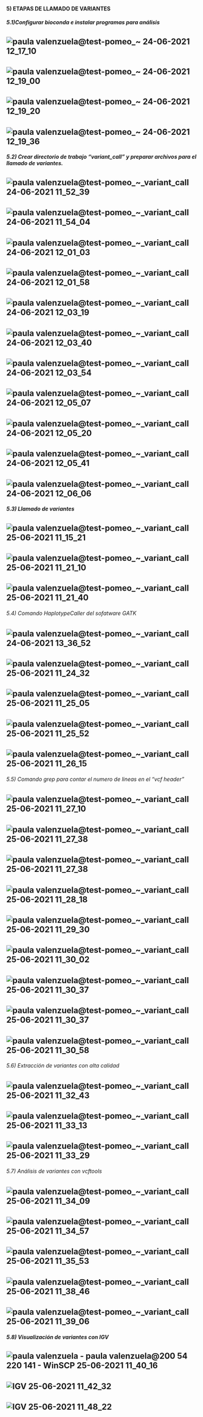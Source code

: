 #### 5) ETAPAS DE LLAMADO DE VARIANTES 

##### 5.1)Configurar bioconda e instalar programas para análisis

## ![paula valenzuela@test-pomeo_~ 24-06-2021 12_17_10](https://user-images.githubusercontent.com/80971762/123453278-552cf400-d5ad-11eb-8bcd-1910c08de683.png)
## ![paula valenzuela@test-pomeo_~ 24-06-2021 12_19_00](https://user-images.githubusercontent.com/80971762/123453313-62e27980-d5ad-11eb-9d55-0909809c643b.png)
## ![paula valenzuela@test-pomeo_~ 24-06-2021 12_19_20](https://user-images.githubusercontent.com/80971762/123453370-7392ef80-d5ad-11eb-9226-41f160153736.png)
## ![paula valenzuela@test-pomeo_~ 24-06-2021 12_19_36](https://user-images.githubusercontent.com/80971762/123453391-7c83c100-d5ad-11eb-903d-733a48d7da98.png)

##### 5.2) Crear directorio de trabajo “variant_call” y preparar archivos para el llamado de variantes.
## ![paula valenzuela@test-pomeo_~_variant_call 24-06-2021 11_52_39](https://user-images.githubusercontent.com/80971762/123453547-b05ee680-d5ad-11eb-9bb3-3b03575b0ac7.png)
## ![paula valenzuela@test-pomeo_~_variant_call 24-06-2021 11_54_04](https://user-images.githubusercontent.com/80971762/123453672-c40a4d00-d5ad-11eb-9d7a-fd8cc07f601f.png)
## ![paula valenzuela@test-pomeo_~_variant_call 24-06-2021 12_01_03](https://user-images.githubusercontent.com/80971762/123453702-ccfb1e80-d5ad-11eb-8a5f-b2f59c151662.png)
## ![paula valenzuela@test-pomeo_~_variant_call 24-06-2021 12_01_58](https://user-images.githubusercontent.com/80971762/123453769-d7b5b380-d5ad-11eb-9102-f2755d2899e0.png)
## ![paula valenzuela@test-pomeo_~_variant_call 24-06-2021 12_03_19](https://user-images.githubusercontent.com/80971762/123453830-e1d7b200-d5ad-11eb-882c-648f8812450d.png)
## ![paula valenzuela@test-pomeo_~_variant_call 24-06-2021 12_03_40](https://user-images.githubusercontent.com/80971762/123453870-ed2add80-d5ad-11eb-8f2b-302ceafe9ab2.png)
## ![paula valenzuela@test-pomeo_~_variant_call 24-06-2021 12_03_54](https://user-images.githubusercontent.com/80971762/123453899-f5831880-d5ad-11eb-952d-da0f1f767735.png)
## ![paula valenzuela@test-pomeo_~_variant_call 24-06-2021 12_05_07](https://user-images.githubusercontent.com/80971762/123453958-06338e80-d5ae-11eb-9f4c-dbf4d449e569.png)
## ![paula valenzuela@test-pomeo_~_variant_call 24-06-2021 12_05_20](https://user-images.githubusercontent.com/80971762/123454003-13e91400-d5ae-11eb-8390-e16c02ac1461.png)
## ![paula valenzuela@test-pomeo_~_variant_call 24-06-2021 12_05_41](https://user-images.githubusercontent.com/80971762/123454039-1c414f00-d5ae-11eb-9b08-723e725e3441.png)
## ![paula valenzuela@test-pomeo_~_variant_call 24-06-2021 12_06_06](https://user-images.githubusercontent.com/80971762/123454070-26fbe400-d5ae-11eb-803d-e4e95b27b57b.png)

##### 5.3) Llamado de variantes
## ![paula valenzuela@test-pomeo_~_variant_call 25-06-2021 11_15_21](https://user-images.githubusercontent.com/80971762/123455524-ca99c400-d5af-11eb-8d6f-74a5e77b4ff0.png)
## ![paula valenzuela@test-pomeo_~_variant_call 25-06-2021 11_21_10](https://user-images.githubusercontent.com/80971762/123455670-fd43bc80-d5af-11eb-805b-3bb07d3b4239.png)
## ![paula valenzuela@test-pomeo_~_variant_call 25-06-2021 11_21_40](https://user-images.githubusercontent.com/80971762/123455753-1482aa00-d5b0-11eb-88f0-fe9dbe07e82c.png)



###### 5.4) Comando HaplotypeCaller del sofatware GATK
## ![paula valenzuela@test-pomeo_~_variant_call 24-06-2021 13_36_52](https://user-images.githubusercontent.com/80971762/123454842-fd8f8800-d5ae-11eb-91d4-97d6a4721959.png)
## ![paula valenzuela@test-pomeo_~_variant_call 25-06-2021 11_24_32](https://user-images.githubusercontent.com/80971762/123455834-2b290100-d5b0-11eb-98f9-680d1cb52b81.png)
## ![paula valenzuela@test-pomeo_~_variant_call 25-06-2021 11_25_05](https://user-images.githubusercontent.com/80971762/123455922-4267ee80-d5b0-11eb-9514-7d78604b4308.png)
## ![paula valenzuela@test-pomeo_~_variant_call 25-06-2021 11_25_52](https://user-images.githubusercontent.com/80971762/123455949-4a279300-d5b0-11eb-8d24-ecc5c889ea81.png)
## ![paula valenzuela@test-pomeo_~_variant_call 25-06-2021 11_26_15](https://user-images.githubusercontent.com/80971762/123456012-5ad80900-d5b0-11eb-8957-a59dcf9ce294.png)

###### 5.5) Comando grep para contar el numero de lineas en el “vcf header”
## ![paula valenzuela@test-pomeo_~_variant_call 25-06-2021 11_27_10](https://user-images.githubusercontent.com/80971762/123456138-82c76c80-d5b0-11eb-9eac-ebf2f19c93e8.png)
## ![paula valenzuela@test-pomeo_~_variant_call 25-06-2021 11_27_38](https://user-images.githubusercontent.com/80971762/123456189-8fe45b80-d5b0-11eb-930a-bc8fbde48fd6.png)
## ![paula valenzuela@test-pomeo_~_variant_call 25-06-2021 11_27_38](https://user-images.githubusercontent.com/80971762/123456227-9bd01d80-d5b0-11eb-992e-b08746517d92.png)
## ![paula valenzuela@test-pomeo_~_variant_call 25-06-2021 11_28_18](https://user-images.githubusercontent.com/80971762/123456261-a4c0ef00-d5b0-11eb-91ee-d45b42810a13.png)
## ![paula valenzuela@test-pomeo_~_variant_call 25-06-2021 11_29_30](https://user-images.githubusercontent.com/80971762/123456286-ae4a5700-d5b0-11eb-940e-5a741e324c7b.png)
## ![paula valenzuela@test-pomeo_~_variant_call 25-06-2021 11_30_02](https://user-images.githubusercontent.com/80971762/123456317-b73b2880-d5b0-11eb-9af8-c3d8cbafd18f.png)
## ![paula valenzuela@test-pomeo_~_variant_call 25-06-2021 11_30_37](https://user-images.githubusercontent.com/80971762/123456356-bf936380-d5b0-11eb-976b-d7a8a1a8474c.png)
## ![paula valenzuela@test-pomeo_~_variant_call 25-06-2021 11_30_37](https://user-images.githubusercontent.com/80971762/123456399-cb7f2580-d5b0-11eb-9e7f-e8db8f6eef91.png)
## ![paula valenzuela@test-pomeo_~_variant_call 25-06-2021 11_30_58](https://user-images.githubusercontent.com/80971762/123456457-da65d800-d5b0-11eb-9069-da19d5966b55.png)

###### 5.6) Extracción de variantes con alta calidad
## ![paula valenzuela@test-pomeo_~_variant_call 25-06-2021 11_32_43](https://user-images.githubusercontent.com/80971762/123456585-01bca500-d5b1-11eb-9ac0-ac6afb921c05.png)
## ![paula valenzuela@test-pomeo_~_variant_call 25-06-2021 11_33_13](https://user-images.githubusercontent.com/80971762/123456761-36306100-d5b1-11eb-8756-35d31c106dc9.png)
## ![paula valenzuela@test-pomeo_~_variant_call 25-06-2021 11_33_29](https://user-images.githubusercontent.com/80971762/123456785-40525f80-d5b1-11eb-9d80-e094fa271fc2.png)

###### 5.7) Análisis de variantes con vcftools
## ![paula valenzuela@test-pomeo_~_variant_call 25-06-2021 11_34_09](https://user-images.githubusercontent.com/80971762/123456916-6546d280-d5b1-11eb-839f-ec91328c97d7.png)
## ![paula valenzuela@test-pomeo_~_variant_call 25-06-2021 11_34_57](https://user-images.githubusercontent.com/80971762/123457138-9c1ce880-d5b1-11eb-8034-4ab1469ec0df.png)
## ![paula valenzuela@test-pomeo_~_variant_call 25-06-2021 11_35_53](https://user-images.githubusercontent.com/80971762/123457225-b35bd600-d5b1-11eb-8ea7-9d38a5ae8199.png)
## ![paula valenzuela@test-pomeo_~_variant_call 25-06-2021 11_38_46](https://user-images.githubusercontent.com/80971762/123457347-d5edef00-d5b1-11eb-99fa-ecc06646acc0.png)
## ![paula valenzuela@test-pomeo_~_variant_call 25-06-2021 11_39_06](https://user-images.githubusercontent.com/80971762/123457379-dbe3d000-d5b1-11eb-9555-18b74dae3cce.png)

##### 5.8) Visualización de variantes con IGV
## ![paula valenzuela - paula valenzuela@200 54 220 141 - WinSCP 25-06-2021 11_40_16](https://user-images.githubusercontent.com/80971762/123457490-f7e77180-d5b1-11eb-86e5-a21bbe37e9e1.png)
## ![IGV 25-06-2021 11_42_32](https://user-images.githubusercontent.com/80971762/123457509-003fac80-d5b2-11eb-877a-1e412584439b.png)
## ![IGV 25-06-2021 11_48_22](https://user-images.githubusercontent.com/80971762/123457545-0766ba80-d5b2-11eb-921e-2c26fe62043f.png)
